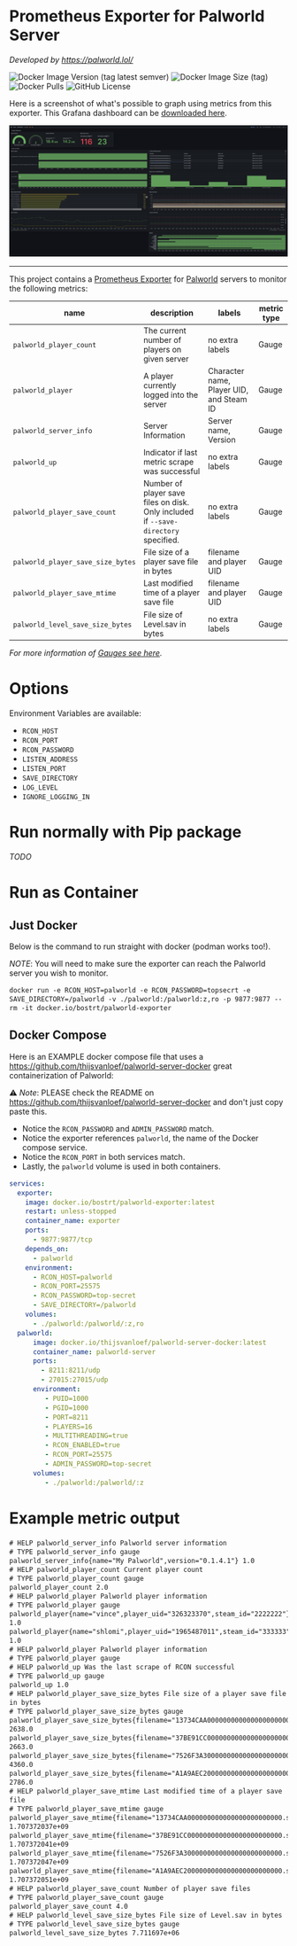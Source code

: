 # Prometheus Exporter for Palworld Server

*Developed by https://palworld.lol/*

![Docker Image Version (tag latest semver)](https://img.shields.io/docker/v/bostrt/palworld-exporter/latest?logo=docker&label=Docker)
![Docker Image Size (tag)](https://img.shields.io/docker/image-size/bostrt/palworld-exporter/latest?logo=docker)
![Docker Pulls](https://img.shields.io/docker/pulls/bostrt/palworld-exporter?logo=docker)
![GitHub License](https://img.shields.io/github/license/palworldlol/palworld-exporter)

Here is a screenshot of what's possible to graph using metrics from this exporter. This Grafana dashboard can be [downloaded here](https://grafana.com/grafana/dashboards/20421-palworld/).

![Grafana Screenshot](grafana.png)

---
This project contains a [Prometheus Exporter](https://prometheus.io/docs/instrumenting/exporters/) for [Palworld](https://store.steampowered.com/app/1623730/Palworld/) servers to monitor the following metrics:

| name | description | labels | metric type |
|------|-------------|--------|-------------|
| `palworld_player_count` | The current number of players on given server | no extra labels | Gauge |
| `palworld_player` | A player currently logged into the server | Character name, Player UID, and Steam ID | Gauge |
| `palworld_server_info` | Server Information | Server name, Version | Gauge |
| `palworld_up` | Indicator if last metric scrape was successful | no extra labels | Gauge |
| `palworld_player_save_count` | Number of player save files on disk. Only included if `--save-directory` specified. | no extra labels | Gauge |
| `palworld_player_save_size_bytes` | File size of a player save file in bytes | filename and player UID | Gauge
| `palworld_player_save_mtime` | Last modified time of a player save file | filename and player UID | Gauge
| `palworld_level_save_size_bytes` | File size of Level.sav in bytes | no extra labels | Gauge

*For more information of [Gauges see here](https://prometheus.io/docs/concepts/metric_types/#gauge).*

# Options

Environment Variables are available:

- `RCON_HOST`
- `RCON_PORT`
- `RCON_PASSWORD`
- `LISTEN_ADDRESS`
- `LISTEN_PORT`
- `SAVE_DIRECTORY`
- `LOG_LEVEL`
- `IGNORE_LOGGING_IN`

# Run normally with Pip package

*TODO*

# Run as Container

## Just Docker

Below is the command to run straight with docker (podman works too!). 

*NOTE*: You will need to make sure the exporter can reach the Palworld server you wish to monitor.

```
docker run -e RCON_HOST=palworld -e RCON_PASSWORD=topsecrt -e SAVE_DIRECTORY=/palworld -v ./palworld:/palworld:z,ro -p 9877:9877 --rm -it docker.io/bostrt/palworld-exporter
```

## Docker Compose

Here is an EXAMPLE docker compose file that uses a https://github.com/thijsvanloef/palworld-server-docker great containerization of Palworld:

⚠️ *Note*: PLEASE check the README on https://github.com/thijsvanloef/palworld-server-docker and don't just copy paste this. 

- Notice the `RCON_PASSWORD` and `ADMIN_PASSWORD` match. 
- Notice the exporter references `palworld`, the name of the Docker compose service.
- Notice the `RCON_PORT` in both services match.
- Lastly, the `palworld` volume is used in both containers.

```yaml
services:
  exporter:
    image: docker.io/bostrt/palworld-exporter:latest
    restart: unless-stopped
    container_name: exporter
    ports:
      - 9877:9877/tcp
    depends_on:
      - palworld
    environment:
      - RCON_HOST=palworld
      - RCON_PORT=25575
      - RCON_PASSWORD=top-secret
      - SAVE_DIRECTORY=/palworld
    volumes:
      - ./palworld:/palworld/:z,ro
  palworld:
      image: docker.io/thijsvanloef/palworld-server-docker:latest
      container_name: palworld-server
      ports:
        - 8211:8211/udp
        - 27015:27015/udp
      environment:
         - PUID=1000
         - PGID=1000
         - PORT=8211
         - PLAYERS=16
         - MULTITHREADING=true
         - RCON_ENABLED=true
         - RCON_PORT=25575
         - ADMIN_PASSWORD=top-secret
      volumes:
         - ./palworld:/palworld/:z
```

# Example metric output
```
# HELP palworld_server_info Palworld server information
# TYPE palworld_server_info gauge
palworld_server_info{name="My Palworld",version="0.1.4.1"} 1.0
# HELP palworld_player_count Current player count
# TYPE palworld_player_count gauge
palworld_player_count 2.0
# HELP palworld_player Palworld player information
# TYPE palworld_player gauge
palworld_player{name="vince",player_uid="326323370",steam_id="2222222"} 1.0
palworld_player{name="shlomi",player_uid="1965487011",steam_id="333333"} 1.0
# HELP palworld_player Palworld player information
# TYPE palworld_player gauge
# HELP palworld_up Was the last scrape of RCON successful
# TYPE palworld_up gauge
palworld_up 1.0
# HELP palworld_player_save_size_bytes File size of a player save file in bytes
# TYPE palworld_player_save_size_bytes gauge
palworld_player_save_size_bytes{filename="13734CAA000000000000000000000000.sav",player_uid="326323370"} 2638.0
palworld_player_save_size_bytes{filename="37BE91CC000000000000000000000000.sav",player_uid="935236044"} 2663.0
palworld_player_save_size_bytes{filename="7526F3A3000000000000000000000000.sav",player_uid="1965487011"} 4360.0
palworld_player_save_size_bytes{filename="A1A9AEC2000000000000000000000000.sav",player_uid="2712252098"} 2786.0
# HELP palworld_player_save_mtime Last modified time of a player save file
# TYPE palworld_player_save_mtime gauge
palworld_player_save_mtime{filename="13734CAA000000000000000000000000.sav",player_uid="326323370"} 1.707372037e+09
palworld_player_save_mtime{filename="37BE91CC000000000000000000000000.sav",player_uid="935236044"} 1.707372041e+09
palworld_player_save_mtime{filename="7526F3A3000000000000000000000000.sav",player_uid="1965487011"} 1.707372047e+09
palworld_player_save_mtime{filename="A1A9AEC2000000000000000000000000.sav",player_uid="2712252098"} 1.707372051e+09
# HELP palworld_player_save_count Number of player save files
# TYPE palworld_player_save_count gauge
palworld_player_save_count 4.0
# HELP palworld_level_save_size_bytes File size of Level.sav in bytes
# TYPE palworld_level_save_size_bytes gauge
palworld_level_save_size_bytes 7.711697e+06
```
